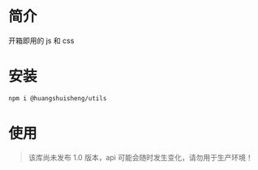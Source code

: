 # 简介

开箱即用的 js 和 css

# 安装

```sh
npm i @huangshuisheng/utils
```

# 使用

> 该库尚未发布 1.0 版本，api 可能会随时发生变化，请勿用于生产环境！

```ts

```
